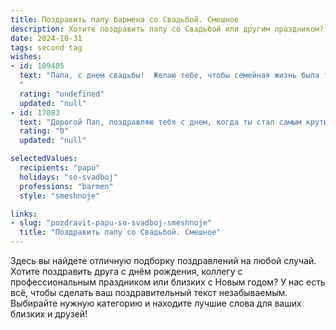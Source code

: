 ```yaml
---
title: Поздравить папу бармена со Свадьбой. Смешное
description: Хотите поздравить папу со Свадьбой или другим праздником? Наш ИИ создаст незабываемое поздравление, а вы обязательно выделитесь среди других.  
date: 2024-10-31
tags: second tag
wishes:
- id: 109405
  text: "Папа, с днем свадьбы!  Желаю тебе, чтобы семейная жизнь была такой же бодрящей, как твой лучший коктейль, и чтобы жена всегда была твоей самой сладкой «вишенкой на торте»!  Пусть в вашем доме будет всегда шумно, весело и… много вкусной выпивки (только в разумных пределах, конечно!).  За твоё семейное счастье — выпьем!
  "
  rating: "undefined"
  updated: "null"
- id: 17083
  text: "Дорогой Пап, поздравляю тебя с днем, когда ты стал самым крутым барменом на свадьбе! Пусть твои напитки всегда будут такими же классными, как и твои шуточки. Желаю, чтобы каждый вечер был захватывающим, как последний глоток из коктейля, и чтобы твои руки были такими же ловкими, как и твоя улыбка. Счастья, здоровья и чтобы каждый день приносил тебе новые приятные впечатления, как когда-то в день твоей свадьбы! Ура!"
  rating: "0"
  updated: "null"

selectedValues:
  recipients: "papu"
  holidays: "so-svadboj"
  professions: "barmen"
  style: "smeshnoje"

links:
- slug: "pozdravit-papu-so-svadboj-smeshnoje"
  title: "Поздравить папу со Свадьбой. Смешное"
---
```


Здесь вы найдете отличную подборку поздравлений на любой случай. 
Хотите поздравить друга с днём рождения, коллегу с профессиональным праздником или близких с Новым годом? У нас есть всё, чтобы сделать ваш поздравительный текст незабываемым. Выбирайте нужную категорию и находите лучшие слова для ваших близких и друзей!
